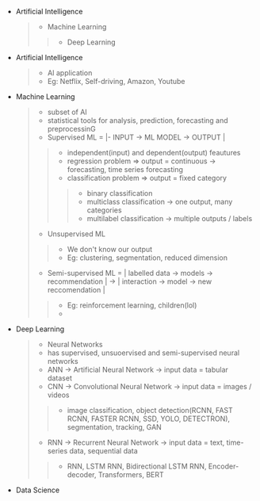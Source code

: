 - Artificial Intelligence
  > - Machine Learning
  > > - Deep Learning

- Artificial Intelligence 
  > - AI application
  > - Eg: Netflix, Self-driving, Amazon, Youtube
  
- Machine Learning
  > - subset of AI
  > - statistical tools for analysis, prediction, forecasting and preprocessinG
  > - Supervised ML = |- INPUT -> ML MODEL -> OUTPUT |
  > > - independent(input) and dependent(output) feautures
  > > - regression problem => output = continuous -> forecasting, time series forecasting
  > > - classification problem => output = fixed category
  > > > - binary classification
  > > > - multiclass classification -> one output, many categories
  > > > - multilabel classification -> multiple outputs / labels
  > - Unsupervised ML
  > > - We don't know our output
  > > - Eg: clustering, segmentation, reduced dimension
  > - Semi-supervised ML = | labelled data -> models -> recommendation | -> | interaction -> model -> new reccomendation |
  > > - Eg: reinforcement learning, children(lol)
  > > - 

- Deep Learning
  > - Neural Networks
  > - has supervised, unsuoervised and semi-supervised neural networks
  > - ANN -> Artificial Neural Network -> input data = tabular dataset
  > - CNN -> Convolutional Neural Network -> input data = images / videos
  > > - image classification, object detection(RCNN, FAST RCNN, FASTER RCNN, SSD, YOLO, DETECTRON), segmentation, tracking, GAN
  > - RNN -> Recurrent Neural Network -> input data = text, time-series data, sequential data
  > > - RNN, LSTM RNN, Bidirectional LSTM RNN, Encoder- decoder, Transformers, BERT


- Data Science
